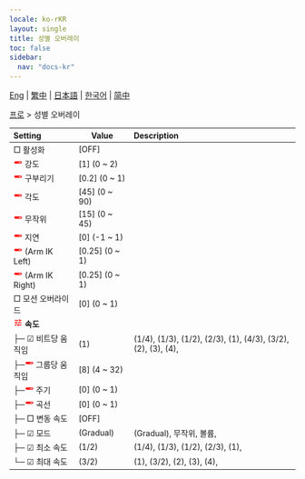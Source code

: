 ```yaml
---
locale: ko-rKR
layout: single
title: 성별 오버레이
toc: false
sidebar:
  nav: "docs-kr"
---
```

[Eng](/dancexr/menu/2025.4/actor/sex_overlay) | [繁中](/tw/dancexr/menu/2025.4/actor/sex_overlay) | [日本語](/jp/dancexr/menu/2025.4/actor/sex_overlay) | [한국어](/kr/dancexr/menu/2025.4/actor/sex_overlay) | [简中](/zh/dancexr/menu/2025.4/actor/sex_overlay)

[프로](../menu#프로) > 성별 오버레이



| Setting | Value | Description |
| :--- | --- | :--- |
|  □ 활성화| [OFF] | 
| <img src="/images/icon/ic_slider.png" alt="slider icon"/> 강도| [1] (0 ~ 2) | 
| <img src="/images/icon/ic_slider.png" alt="slider icon"/> 구부리기| [0.2] (0 ~ 1) | 
| <img src="/images/icon/ic_slider.png" alt="slider icon"/> 각도| [45] (0 ~ 90) | 
| <img src="/images/icon/ic_slider.png" alt="slider icon"/> 무작위| [15] (0 ~ 45) | 
| <img src="/images/icon/ic_slider.png" alt="slider icon"/> 지연| [0] (-1 ~ 1) | 
| <img src="/images/icon/ic_slider.png" alt="slider icon"/> (Arm IK Left)| [0.25] (0 ~ 1) | 
| <img src="/images/icon/ic_slider.png" alt="slider icon"/> (Arm IK Right)| [0.25] (0 ~ 1) | 
|  □ 모션 오버라이드| [0] (0 ~ 1) | 
| <img src="/images/icon/ic_tune.png" alt="tune icon"/> <b>속도</b>| | 
| ├─ ☑ 비트당 움직임| (1) | (1/4), (1/3), (1/2), (2/3), (1), (4/3), (3/2), (2), (3), (4), 
| ├─<img src="/images/icon/ic_slider.png" alt="slider icon"/> 그룹당 움직임| [8] (4 ~ 32) | 
| ├─<img src="/images/icon/ic_slider.png" alt="slider icon"/> 주기| [0] (0 ~ 1) | 
| ├─<img src="/images/icon/ic_slider.png" alt="slider icon"/> 곡선| [0] (0 ~ 1) | 
| ├─ □ 변동 속도| [OFF] | 
| ├─ ☑ 모드| (Gradual) | (Gradual), 무작위, 볼륨, 
| ├─ ☑ 최소 속도| (1/2) | (1/4), (1/3), (1/2), (2/3), (1), 
| └─ ☑ 최대 속도| (3/2) | (1), (3/2), (2), (3), (4), 
